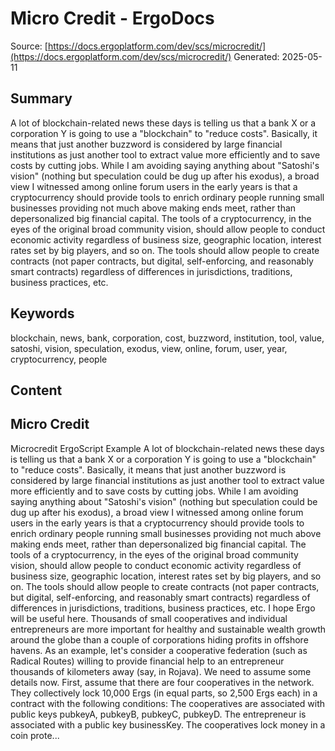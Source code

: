 # Micro Credit - ErgoDocs
Source: [https://docs.ergoplatform.com/dev/scs/microcredit/](https://docs.ergoplatform.com/dev/scs/microcredit/)
Generated: 2025-05-11

## Summary
A lot of blockchain-related news these days is telling us that a bank X or a corporation Y is going to use a "blockchain" to "reduce costs". Basically, it means that just another buzzword is considered by large financial institutions as just another tool to extract value more efficiently and to save costs by cutting jobs. While I am avoiding saying anything about "Satoshi's vision" (nothing but speculation could be dug up after his exodus), a broad view I witnessed among online forum users in the early years is that a cryptocurrency should provide tools to enrich ordinary people running small businesses providing not much above making ends meet, rather than depersonalized big financial capital. The tools of a cryptocurrency, in the eyes of the original broad community vision, should allow people to conduct economic activity regardless of business size, geographic location, interest rates set by big players, and so on. The tools should allow people to create contracts (not paper contracts, but digital, self-enforcing, and reasonably smart contracts) regardless of differences in jurisdictions, traditions, business practices, etc.

## Keywords
blockchain, news, bank, corporation, cost, buzzword, institution, tool, value, satoshi, vision, speculation, exodus, view, online, forum, user, year, cryptocurrency, people

## Content
## Micro Credit
Microcredit
ErgoScript
Example
A lot of blockchain-related news these days is telling us that a bank X or a corporation Y is going to use a "blockchain" to "reduce costs". Basically, it means that just another buzzword is considered by large financial institutions as just another tool to extract value more efficiently and to save costs by cutting jobs.
While I am avoiding saying anything about "Satoshi's vision" (nothing but speculation could be dug up after his exodus), a broad view I witnessed among online forum users in the early years is that a cryptocurrency should provide tools to enrich ordinary people running small businesses providing not much above making ends meet, rather than depersonalized big financial capital. The tools of a cryptocurrency, in the eyes of the original broad community vision, should allow people to conduct economic activity regardless of business size, geographic location, interest rates set by big players, and so on. The tools should allow people to create contracts (not paper contracts, but digital, self-enforcing, and reasonably smart contracts) regardless of differences in jurisdictions, traditions, business practices, etc.
I hope Ergo will be useful here. Thousands of small cooperatives and individual entrepreneurs are more important for healthy and sustainable wealth growth around the globe than a couple of corporations hiding profits in offshore havens.
As an example, let's consider a cooperative federation (such as Radical Routes) willing to provide financial help to an entrepreneur thousands of kilometers away (say, in Rojava).
We need to assume some details now. First, assume that there are four cooperatives in the network. They collectively lock 10,000 Ergs (in equal parts, so 2,500 Ergs each) in a contract with the following conditions:
The cooperatives are associated with public keys pubkeyA, pubkeyB, pubkeyC, pubkeyD. The entrepreneur is associated with a public key businessKey.
The cooperatives lock money in a coin prote...
